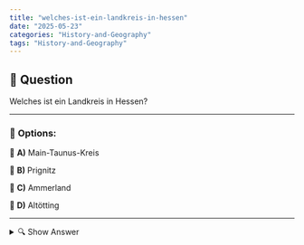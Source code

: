 ```yaml
---
title: "welches-ist-ein-landkreis-in-hessen"
date: "2025-05-23"
categories: "History-and-Geography"
tags: "History-and-Geography"
---
```


## 📌 **Question**

Welches ist ein Landkreis in Hessen?



---

### 📝 **Options:**

🔘 **A)** Main-Taunus-Kreis

🔘 **B)** Prignitz

🔘 **C)** Ammerland

🔘 **D)** Altötting

---

<details>
  <summary>🔍 Show Answer</summary>

  <p>
💡  <b>Correct Answer:</b>  a
  </p>
  <p>
    📖<b>Explanation:</b>
    Hessen ist ein Bundesland in Deutschland, das zahlreiche Landkreise umfasst. Ein Landkreis ist eine administrative Einheit und umfasst mehrere Gemeinden oder Städte. Die Frage bezieht sich darauf, einen dieser Landkreise in Hessen zu identifizieren. Hessen grenzt an mehrere andere Bundesländer, wie Nordrhein-Westfalen, Niedersachsen und Bayern, und ist bekannt für Städte wie Frankfurt am Main. Andere Optionen wie Prignitz, Ammerland und Altötting liegen in anderen Bundesländern, wie Brandenburg, Niedersachsen und Bayern. Main-Taunus-Kreis ist ein Landkreis, der tatsächlich innerhalb Hessens liegt.
  </p>
</details>
